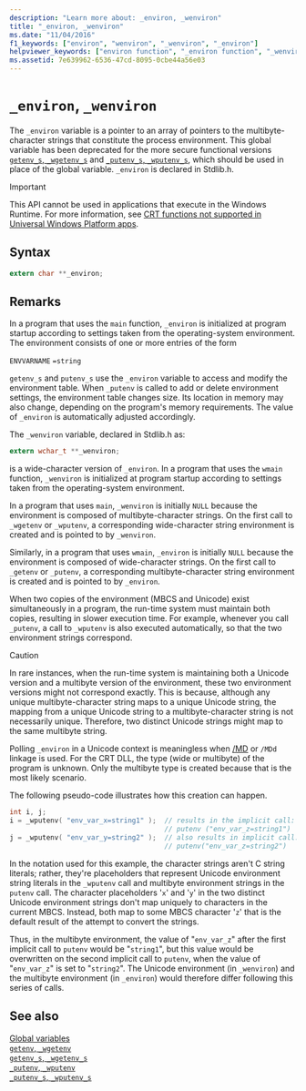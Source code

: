 ```yaml
---
description: "Learn more about: _environ, _wenviron"
title: "_environ, _wenviron"
ms.date: "11/04/2016"
f1_keywords: ["environ", "wenviron", "_wenviron", "_environ"]
helpviewer_keywords: ["environ function", "_environ function", "_wenviron function", "process environment", "wenviron function"]
ms.assetid: 7e639962-6536-47cd-8095-0cbe44a56e03
---
```

# `_environ`, `_wenviron`

The `_environ` variable is a pointer to an array of pointers to the multibyte-character strings that constitute the process environment. This global variable has been deprecated for the more secure functional versions [`getenv_s`, `_wgetenv_s`](./reference/getenv-s-wgetenv-s.md) and [`_putenv_s`, `_wputenv_s`](./reference/putenv-s-wputenv-s.md), which should be used in place of the global variable. `_environ` is declared in Stdlib.h.

> [!IMPORTANT]
> This API cannot be used in applications that execute in the Windows Runtime. For more information, see [CRT functions not supported in Universal Windows Platform apps](../cppcx/crt-functions-not-supported-in-universal-windows-platform-apps.md).

## Syntax

```C
extern char **_environ;
```

## Remarks

In a program that uses the `main` function, `_environ` is initialized at program startup according to settings taken from the operating-system environment. The environment consists of one or more entries of the form

`ENVVARNAME` `=string`

`getenv_s` and `putenv_s` use the `_environ` variable to access and modify the environment table. When `_putenv` is called to add or delete environment settings, the environment table changes size. Its location in memory may also change, depending on the program's memory requirements. The value of `_environ` is automatically adjusted accordingly.

The `_wenviron` variable, declared in Stdlib.h as:

```C
extern wchar_t **_wenviron;
```

is a wide-character version of `_environ`. In a program that uses the `wmain` function, `_wenviron` is initialized at program startup according to settings taken from the operating-system environment.

In a program that uses `main`, `_wenviron` is initially `NULL` because the environment is composed of multibyte-character strings. On the first call to `_wgetenv` or `_wputenv`, a corresponding wide-character string environment is created and is pointed to by `_wenviron`.

Similarly, in a program that uses `wmain`, `_environ` is initially `NULL` because the environment is composed of wide-character strings. On the first call to `_getenv` or `_putenv`, a corresponding multibyte-character string environment is created and is pointed to by `_environ`.

When two copies of the environment (MBCS and Unicode) exist simultaneously in a program, the run-time system must maintain both copies, resulting in slower execution time. For example, whenever you call `_putenv`, a call to `_wputenv` is also executed automatically, so that the two environment strings correspond.

> [!CAUTION]
> In rare instances, when the run-time system is maintaining both a Unicode version and a multibyte version of the environment, these two environment versions might not correspond exactly. This is because, although any unique multibyte-character string maps to a unique Unicode string, the mapping from a unique Unicode string to a multibyte-character string is not necessarily unique. Therefore, two distinct Unicode strings might map to the same multibyte string.

Polling `_environ` in a Unicode context is meaningless when [/MD](../build/reference/md-mt-ld-use-run-time-library.md) or `/MDd` linkage is used. For the CRT DLL, the type (wide or multibyte) of the program is unknown. Only the multibyte type is created because that is the most likely scenario.

The following pseudo-code illustrates how this creation can happen.

```C
int i, j;
i = _wputenv( "env_var_x=string1" );  // results in the implicit call:
                                      // putenv ("env_var_z=string1")
j = _wputenv( "env_var_y=string2" );  // also results in implicit call:
                                      // putenv("env_var_z=string2")
```

In the notation used for this example, the character strings aren't C string literals; rather, they're placeholders that represent Unicode environment string literals in the `_wputenv` call and multibyte environment strings in the `putenv` call. The character placeholders '`x`' and '`y`' in the two distinct Unicode environment strings don't map uniquely to characters in the current MBCS. Instead, both map to some MBCS character '`z`' that is the default result of the attempt to convert the strings.

Thus, in the multibyte environment, the value of "`env_var_z`" after the first implicit call to `putenv` would be "`string1`", but this value would be overwritten on the second implicit call to `putenv`, when the value of "`env_var_z`" is set to "`string2`". The Unicode environment (in `_wenviron`) and the multibyte environment (in `_environ`) would therefore differ following this series of calls.

## See also

[Global variables](./global-variables.md)\
[`getenv`, `_wgetenv`](./reference/getenv-wgetenv.md)\
[`getenv_s`, `_wgetenv_s`](./reference/getenv-s-wgetenv-s.md)\
[`_putenv`, `_wputenv`](./reference/putenv-wputenv.md)\
[`_putenv_s`, `_wputenv_s`](./reference/putenv-s-wputenv-s.md)
